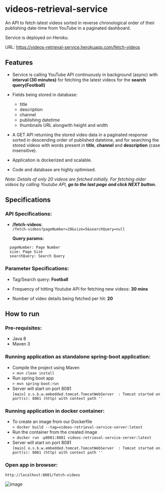 # videos-retrieval-service
An API to fetch latest videos sorted in reverse chronological order of their publishing date-time from YouTube in a paginated dashboard.

Service is deployed on Heroku.

URL: https://videos-retrieval-service.herokuapp.com/fetch-videos

## Features
- Service is calling YouTube API continuously in background (async) with **interval (30 minutes)** for fetching the latest videos for the **search query(Football)** 
- Fields being stored in database:
  - title
  - description
  - channel
  - publishing datetime
  - thumbnails URL alongwith height and width

- A GET API returning the stored video data in a paginated response sorted in descending order of published datetime, and for searching the stored videos with words present in **title**, **channel** and **description** (case insensitive). 
- Application is dockerized and scalable.
- Code and database are highly optimised.


*Note: Details of only 20 videos are fetched initially. 
For fetching older videos by calling Youtube API, **go to the last page and click NEXT button.***

## Specifications
### API Specifications:
- **/fetch-videos**:<br>
```/fetch-videos?pageNumber=28&size=5&searchQuery=null```

  **Query params:** 
```
  pageNumber: Page Number
  size: Page Size
  searchQuery: Search Query
```

### Parameter Specifications:
- Tag/Search query: **Football**

- Frequency of hitting Youtube API for fetching new videos: **30 mins**

- Number of video details being fetched per hit: **20**

## How to run

### Pre-requisites:
- Java 8
- Maven 3

### Running application as standalone spring-boot application:
- Compile the project using Maven<br>
```> mvn clean install```
- Run spring boot app<br>
```> mvn spring-boot:run```
- Server will start on port 8081<br>
```[main] o.s.b.w.embedded.tomcat.TomcatWebServer  : Tomcat started on port(s): 8081 (http) with context path ''```

### Running application in docker container:
- To create an image from our Dockerfile<br>
```> docker build --tag=videos-retrieval-service-server:latest ```
- Run the container from the created image<br>
```> docker run -p8081:8081 videos-retrieval-service-server:latest```
- Server will start on port 8081<br>
```[main] o.s.b.w.embedded.tomcat.TomcatWebServer  : Tomcat started on port(s): 8081 (http) with context path ''```

### Open app in browser:
```http://localhost:8081/fetch-videos```

![image](https://user-images.githubusercontent.com/28265617/140965314-e8d0e2fa-fa29-4caa-b635-ed6668d46a0a.png)



